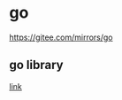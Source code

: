 # go 
https://gitee.com/mirrors/go


## go library
[link](https://my.oschina.net/editorial-story/blog/838672?from=20170219)